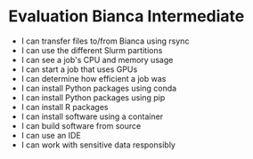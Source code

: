 # Evaluation Bianca Intermediate

- I can transfer files to/from Bianca using rsync
- I can use the different Slurm partitions
- I can see a job's CPU and memory usage
- I can start a job that uses GPUs
- I can determine how efficient a job was
- I can install Python packages using conda
- I can install Python packages using pip
- I can install R packages
- I can install software using a container
- I can build software from source
- I can use an IDE
- I can work with sensitive data responsibly
